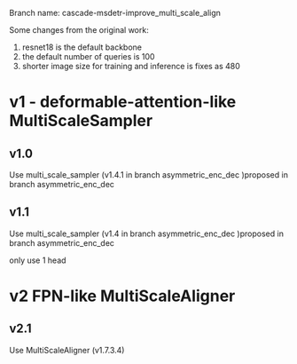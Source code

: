 Branch name: cascade-msdetr-improve_multi_scale_align

Some changes from the original work:
1. resnet18 is the default backbone
2. the default number of queries is 100
3. shorter image size for training and inference is fixes as 480


# v1 - deformable-attention-like MultiScaleSampler
## v1.0
Use multi_scale_sampler (v1.4.1 in branch asymmetric_enc_dec )proposed in branch asymmetric_enc_dec

## v1.1
Use multi_scale_sampler (v1.4 in branch asymmetric_enc_dec )proposed in branch asymmetric_enc_dec

only use 1 head


# v2 FPN-like MultiScaleAligner
## v2.1

Use MultiScaleAligner (v1.7.3.4) 